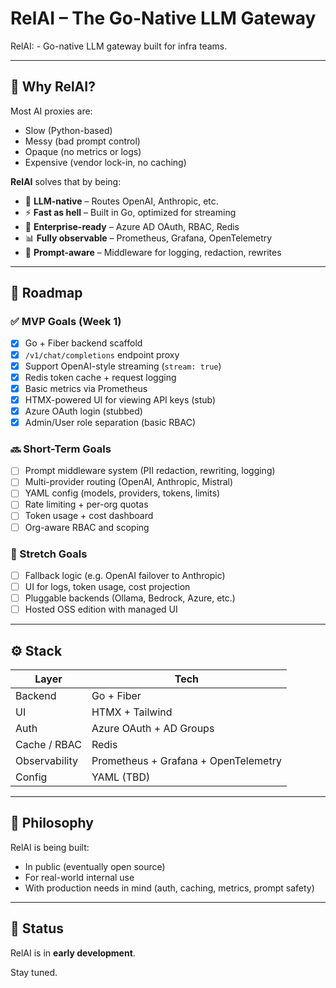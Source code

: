 # RelAI – The Go-Native LLM Gateway

RelAI: - Go-native LLM gateway built for infra teams.

---

## 🚀 Why RelAI?

Most AI proxies are:
- Slow (Python-based)
- Messy (bad prompt control)
- Opaque (no metrics or logs)
- Expensive (vendor lock-in, no caching)

**RelAI** solves that by being:
- 🧠 **LLM-native** – Routes OpenAI, Anthropic, etc.
- ⚡ **Fast as hell** – Built in Go, optimized for streaming
- 🔐 **Enterprise-ready** – Azure AD OAuth, RBAC, Redis
- 📊 **Fully observable** – Prometheus, Grafana, OpenTelemetry
- 🧼 **Prompt-aware** – Middleware for logging, redaction, rewrites

---

## 🧱 Roadmap

### ✅ MVP Goals (Week 1)
- [x] Go + Fiber backend scaffold
- [x] `/v1/chat/completions` endpoint proxy
- [x] Support OpenAI-style streaming (`stream: true`)
- [x] Redis token cache + request logging
- [x] Basic metrics via Prometheus
- [x] HTMX-powered UI for viewing API keys (stub)
- [x] Azure OAuth login (stubbed)
- [x] Admin/User role separation (basic RBAC)

### 🔜 Short-Term Goals
- [ ] Prompt middleware system (PII redaction, rewriting, logging)
- [ ] Multi-provider routing (OpenAI, Anthropic, Mistral)
- [ ] YAML config (models, providers, tokens, limits)
- [ ] Rate limiting + per-org quotas
- [ ] Token usage + cost dashboard
- [ ] Org-aware RBAC and scoping

### 🧠 Stretch Goals
- [ ] Fallback logic (e.g. OpenAI failover to Anthropic)
- [ ] UI for logs, token usage, cost projection
- [ ] Pluggable backends (Ollama, Bedrock, Azure, etc.)
- [ ] Hosted OSS edition with managed UI

---

## ⚙️ Stack

| Layer | Tech |
|-------|------|
| Backend | Go + Fiber |
| UI | HTMX + Tailwind |
| Auth | Azure OAuth + AD Groups |
| Cache / RBAC | Redis |
| Observability | Prometheus + Grafana + OpenTelemetry |
| Config | YAML (TBD) |

---

## 🧠 Philosophy

RelAI is being built:
- In public (eventually open source)
- For real-world internal use
- With production needs in mind (auth, caching, metrics, prompt safety)

---

## 📣 Status

RelAI is in **early development**.  

Stay tuned.  
